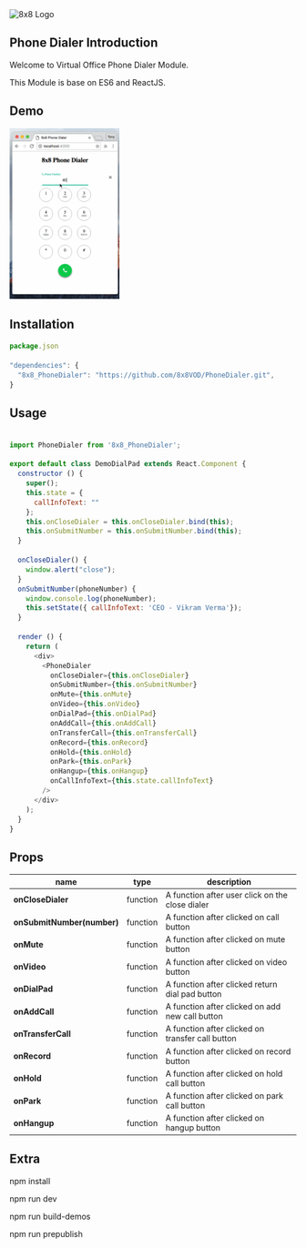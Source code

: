 <img src="https://www.8x8.com/images/logo.png" alt="8x8 Logo" />

## Phone Dialer Introduction
Welcome to Virtual Office Phone Dialer Module.

This Module is base on ES6 and ReactJS.

## Demo
<img src="https://github.com/8x8VOD/PhoneDialer/blob/master/demos/dialer-ui.gif" alt="demo" height="300px" />

## Installation

```js
package.json

"dependencies": {
  "8x8_PhoneDialer": "https://github.com/8x8VOD/PhoneDialer.git",
}
```

## Usage

```js

import PhoneDialer from '8x8_PhoneDialer';

export default class DemoDialPad extends React.Component {
  constructor () {
    super();
    this.state = {
      callInfoText: ""
    };
    this.onCloseDialer = this.onCloseDialer.bind(this);
    this.onSubmitNumber = this.onSubmitNumber.bind(this);
  }

  onCloseDialer() {
    window.alert("close");
  }
  onSubmitNumber(phoneNumber) {
    window.console.log(phoneNumber);
    this.setState({ callInfoText: 'CEO - Vikram Verma'});
  }

  render () {
    return (
      <div>
        <PhoneDialer
          onCloseDialer={this.onCloseDialer}
          onSubmitNumber={this.onSubmitNumber}
          onMute={this.onMute}
          onVideo={this.onVideo}
          onDialPad={this.onDialPad}
          onAddCall={this.onAddCall}
          onTransferCall={this.onTransferCall}
          onRecord={this.onRecord}
          onHold={this.onHold}
          onPark={this.onPark}
          onHangup={this.onHangup}
          onCallInfoText={this.state.callInfoText}
        />
      </div>
    );
  }
}

```

## Props
name | type | description
-----|------|------------
**onCloseDialer** | function | A function after user click on the close dialer
**onSubmitNumber(number)** | function | A function after clicked on call button
**onMute** | function | A function after clicked on mute button
**onVideo** | function | A function after clicked on video button
**onDialPad** | function | A function after clicked return dial pad button
**onAddCall** | function |  A function after clicked on add new call button
**onTransferCall** | function |  A function after clicked on transfer call button
**onRecord** | function |  A function after clicked on record button
**onHold** | function |  A function after clicked on hold call button
**onPark** | function |  A function after clicked on park call button
**onHangup** | function | A function after clicked on hangup button

## Extra
npm install

npm run dev

npm run build-demos

npm run prepublish
